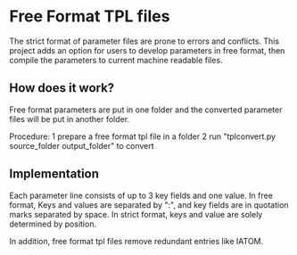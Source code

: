 # Free Format TPL files

The strict format of parameter files are prone to errors and conflicts. This project adds an option for users
to develop parameters in free format, then compile the parameters to current machine readable files.


## How does it work?
Free format parameters are put in one folder and the converted parameter files will be put in another folder.

Procedure:
1 prepare a free format tpl file in a folder
2 run "tplconvert.py source_folder output_folder" to convert

## Implementation
Each parameter line consists of up to 3 key fields and one value. In free format, Keys and values are separated
by ":", and key fields are in quotation marks separated by space. In strict format, keys and value are solely
determined by position.

In addition, free format tpl files remove redundant entries like IATOM.

